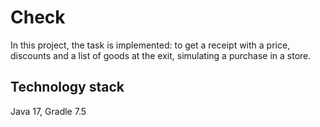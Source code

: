 # Check
In this project, the task is implemented: to get a receipt with a price, discounts and a list of goods at the exit, simulating a purchase in a store.
## Technology stack
Java 17, Gradle 7.5
